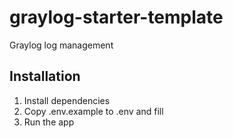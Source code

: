 # graylog-starter-template

Graylog log management


## Installation

1. Install dependencies
2. Copy .env.example to .env and fill
3. Run the app
